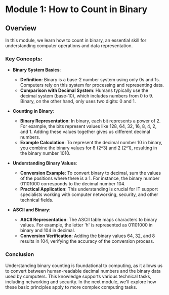 # Module 1: How to Count in Binary

## Overview

In this module, we learn how to count in binary, an essential skill for understanding computer operations and data representation.

### Key Concepts:

- **Binary System Basics**:
  - **Definition**: Binary is a base-2 number system using only 0s and 1s. Computers rely on this system for processing and representing data.
  - **Comparison with Decimal System**: Humans typically use the decimal system (base-10), which includes numbers from 0 to 9. Binary, on the other hand, only uses two digits: 0 and 1.

- **Counting in Binary**:
  - **Binary Representation**: In binary, each bit represents a power of 2. For example, the bits represent values like 128, 64, 32, 16, 8, 4, 2, and 1. Adding these values together gives us different decimal numbers.
  - **Example Calculation**: To represent the decimal number 10 in binary, you combine the binary values for 8 (2^3) and 2 (2^1), resulting in the binary number 1010.

- **Understanding Binary Values**:
  - **Conversion Example**: To convert binary to decimal, sum the values of the positions where there is a 1. For instance, the binary number 01101000 corresponds to the decimal number 104.
  - **Practical Application**: This understanding is crucial for IT support specialists working with computer networking, security, and other technical fields.

- **ASCII and Binary**:
  - **ASCII Representation**: The ASCII table maps characters to binary values. For example, the letter 'h' is represented as 01101000 in binary and 104 in decimal.
  - **Conversion Verification**: Adding the binary values 64, 32, and 8 results in 104, verifying the accuracy of the conversion process.

### Conclusion

Understanding binary counting is foundational to computing, as it allows us to convert between human-readable decimal numbers and the binary data used by computers. This knowledge supports various technical tasks, including networking and security. In the next module, we'll explore how these basic principles apply to more complex computing tasks.
